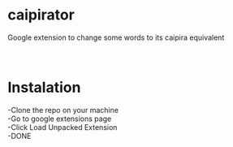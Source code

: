 # caipirator
Google extension to change some words to its caipira equivalent
<br><br><br>
# Instalation<br>
-Clone the repo on your machine<br>
-Go to google extensions page<br>
-Click Load Unpacked Extension<br>
-DONE<br>
